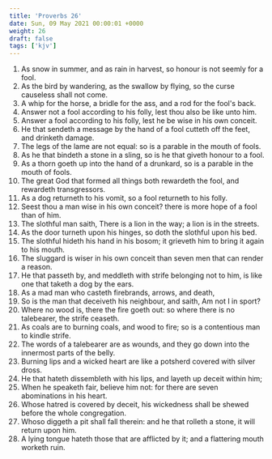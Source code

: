 ```yaml
---
title: 'Proverbs 26'
date: Sun, 09 May 2021 00:00:01 +0000
weight: 26
draft: false
tags: ['kjv'] 
---
```


1. As snow in summer, and as rain in harvest, so honour is not seemly for a fool.
2. As the bird by wandering, as the swallow by flying, so the curse causeless shall not come.
3. A whip for the horse, a bridle for the ass, and a rod for the fool's back.
4. Answer not a fool according to his folly, lest thou also be like unto him.
5. Answer a fool according to his folly, lest he be wise in his own conceit.
6. He that sendeth a message by the hand of a fool cutteth off the feet, and drinketh damage.
7. The legs of the lame are not equal: so is a parable in the mouth of fools.
8. As he that bindeth a stone in a sling, so is he that giveth honour to a fool.
9. As a thorn goeth up into the hand of a drunkard, so is a parable in the mouth of fools.
10. The great God that formed all things both rewardeth the fool, and rewardeth transgressors.
11. As a dog returneth to his vomit, so a fool returneth to his folly.
12. Seest thou a man wise in his own conceit? there is more hope of a fool than of him.
13. The slothful man saith, There is a lion in the way; a lion is in the streets.
14. As the door turneth upon his hinges, so doth the slothful upon his bed.
15. The slothful hideth his hand in his bosom; it grieveth him to bring it again to his mouth.
16. The sluggard is wiser in his own conceit than seven men that can render a reason.
17. He that passeth by, and meddleth with strife belonging not to him, is like one that taketh a dog by the ears.
18. As a mad man who casteth firebrands, arrows, and death,
19. So is the man that deceiveth his neighbour, and saith, Am not I in sport?
20. Where no wood is, there the fire goeth out: so where there is no talebearer, the strife ceaseth.
21. As coals are to burning coals, and wood to fire; so is a contentious man to kindle strife.
22. The words of a talebearer are as wounds, and they go down into the innermost parts of the belly.
23. Burning lips and a wicked heart are like a potsherd covered with silver dross.
24. He that hateth dissembleth with his lips, and layeth up deceit within him;
25. When he speaketh fair, believe him not: for there are seven abominations in his heart.
26. Whose hatred is covered by deceit, his wickedness shall be shewed before the whole congregation.
27. Whoso diggeth a pit shall fall therein: and he that rolleth a stone, it will return upon him.
28. A lying tongue hateth those that are afflicted by it; and a flattering mouth worketh ruin.
